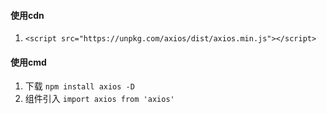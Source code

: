 

#### 使用cdn
1. `<script src="https://unpkg.com/axios/dist/axios.min.js"></script>`


#### 使用cmd
1. 下载 `npm install axios -D`
2. 组件引入 `import axios from 'axios'`